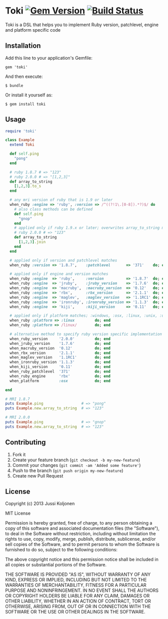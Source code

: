 # Toki [![Gem Version](https://badge.fury.io/rb/toki.png)](http://badge.fury.io/rb/toki) [![Build Status](https://travis-ci.org/juskoljo/toki.png?branch=master)](https://travis-ci.org/juskoljo/toki)

Toki is a DSL that helps you to implement Ruby version, patchlevel, engine and platform specific code

## Installation

Add this line to your application's Gemfile:

    gem 'toki'

And then execute:

    $ bundle

Or install it yourself as:

    $ gem install toki

## Usage

```ruby
require 'toki'

class Example
  extend Toki

  def self.ping
    "pong"
  end

  # ruby 1.8.7 # => "123"
  # ruby 2.0.0 # => "[1,2,3]"
  def array_to_string
    [1,2,3].to_s
  end

  # any mri version of ruby that is 1.9 or later
  when_ruby :engine => 'ruby', :version => /^((?!1\.[0-8]).*?)$/ do
    # also class methods can be defined
    def self.ping
      "gnop"
    end
    # applied only if ruby 1.9.x or later; overwrites array_to_string method
    # ruby 2.0.0 # => "123"
    def array_to_string
      [1,2,3].join
    end
  end

  # applied only if version and patchlevel matches
  when_ruby :version => '1.8.7',    :patchlevel       => '371'    do; end

  # applied only if engine and version matches
  when_ruby :engine  => 'ruby',     :version          => '1.8.7'  do; end
  when_ruby :engine  => 'jruby',    :jruby_version    => '1.7.6'  do; end
  when_ruby :engine  => 'macruby',  :macruby_version  => '0.12'   do; end
  when_ruby :engine  => 'rbx',      :rbx_version      => '2.1.1'  do; end
  when_ruby :engine  => 'maglev',   :maglev_version   => '1.1RC1' do; end
  when_ruby :engine  => 'ironruby', :ironruby_version => '1.1.3'  do; end
  when_ruby :engine  => 'kiji',     :kiji_version     => '0.11'   do; end

  # applied only if platform matches; :windows, :osx, :linux, :unix, :unknown
  when_ruby :platform => :linux         do; end
  when_ruby :platform => /linux/        do; end

  # alternative method to specify ruby version specific implementation
  when_ruby_version     '2.0.0'         do; end
  when_jruby_version    '1.7.6'         do; end
  when_macruby_version  '0.12'          do; end
  when_rbx_version      '2.1.1'         do; end
  when_maglev_version   '1.1RC1'        do; end
  when_ironruby_version '1.1.3'         do; end
  when_kiji_version     '0.11'          do; end
  when_ruby_patchlevel  '371'           do; end
  when_ruby_engine      'rbx'           do; end
  when_platform         :osx            do; end

end

# MRI 1.8.7
puts Example.ping                 # => "pong"
puts Example.new.array_to_string  # => "123"

# MRI 2.0.0
puts Example.ping                 # => "gnop"
puts Example.new.array_to_string  # => "123"
```

## Contributing

1. Fork it
2. Create your feature branch (`git checkout -b my-new-feature`)
3. Commit your changes (`git commit -am 'Added some feature'`)
4. Push to the branch (`git push origin my-new-feature`)
5. Create new Pull Request

## License

Copyright (c) 2013 Jussi Koljonen

MIT License

Permission is hereby granted, free of charge, to any person obtaining
a copy of this software and associated documentation files (the
"Software"), to deal in the Software without restriction, including
without limitation the rights to use, copy, modify, merge, publish,
distribute, sublicense, and/or sell copies of the Software, and to
permit persons to whom the Software is furnished to do so, subject to
the following conditions:

The above copyright notice and this permission notice shall be
included in all copies or substantial portions of the Software.

THE SOFTWARE IS PROVIDED "AS IS", WITHOUT WARRANTY OF ANY KIND,
EXPRESS OR IMPLIED, INCLUDING BUT NOT LIMITED TO THE WARRANTIES OF
MERCHANTABILITY, FITNESS FOR A PARTICULAR PURPOSE AND
NONINFRINGEMENT. IN NO EVENT SHALL THE AUTHORS OR COPYRIGHT HOLDERS BE
LIABLE FOR ANY CLAIM, DAMAGES OR OTHER LIABILITY, WHETHER IN AN ACTION
OF CONTRACT, TORT OR OTHERWISE, ARISING FROM, OUT OF OR IN CONNECTION
WITH THE SOFTWARE OR THE USE OR OTHER DEALINGS IN THE SOFTWARE.